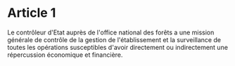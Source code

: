 # Article 1

Le contrôleur d'Etat auprès de l'office national des forêts a une mission générale de contrôle de la gestion de l'établissement et la surveillance de toutes les opérations susceptibles d'avoir directement ou indirectement une répercussion économique et financière.
